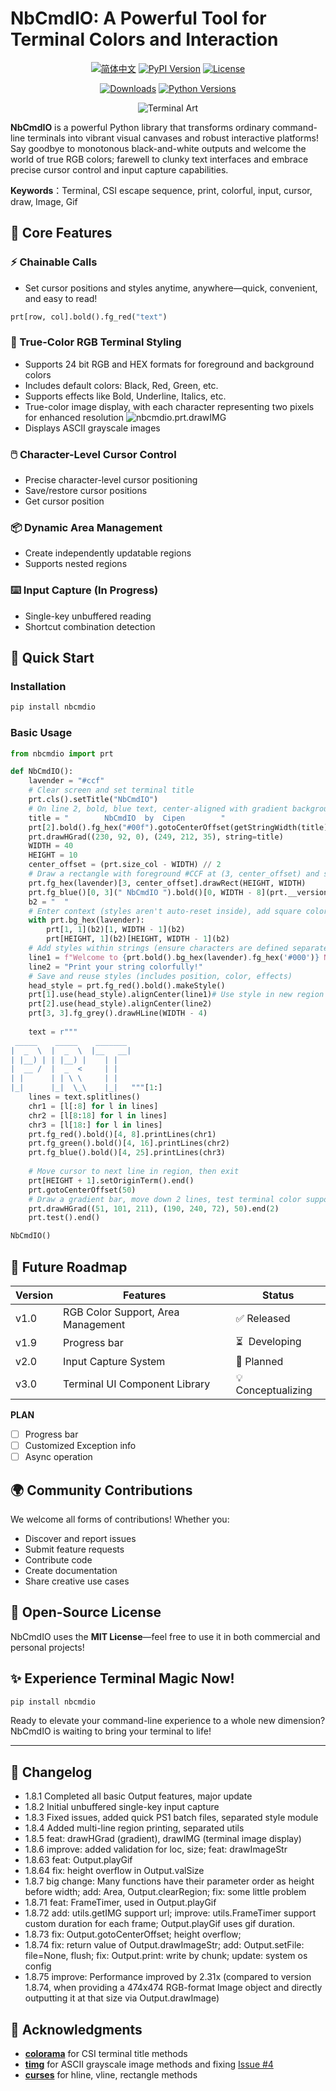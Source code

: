 # NbCmdIO: A Powerful Tool for Terminal Colors and Interaction

<div align="center">

[![简体中文](https://img.shields.io/badge/Readme-简体中文-blue?style=for-the-badge&logo=googledocs&logoColor=white)](https://github.com/YXPHOPE/NbCmdIO/blob/main/README.md)
[![PyPI Version](https://img.shields.io/pypi/v/nbcmdio?style=for-the-badge&logo=pypi)](https://pypi.org/project/nbcmdio/)
[![License](https://img.shields.io/pypi/l/nbcmdio?style=for-the-badge&logo=opensourceinitiative)](https://github.com/YXPHOPE/NbCmdIO/blob/main/LICENSE)

[![Downloads](https://img.shields.io/pypi/dm/nbcmdio?style=for-the-badge&logo=hono)](https://pypi.org/project/nbcmdio/)
[![Python Versions](https://img.shields.io/pypi/pyversions/nbcmdio?style=for-the-badge&logo=python)](https://www.python.org/)

![Terminal Art](./assets/NbCmdIO.png)

</div>

**NbCmdIO** is a powerful Python library that transforms ordinary command-line terminals into vibrant visual canvases and robust interactive platforms! Say goodbye to monotonous black-and-white outputs and welcome the world of true RGB colors; farewell to clunky text interfaces and embrace precise cursor control and input capture capabilities.

**Keywords**：Terminal, CSI escape sequence, print, colorful, input, cursor, draw, Image, Gif

## 🌟 Core Features

### ⚡ Chainable Calls

- Set cursor positions and styles anytime, anywhere—quick, convenient, and easy to read!

```python
prt[row, col].bold().fg_red("text")
```

### 🎨 True-Color RGB Terminal Styling

- Supports 24 bit RGB and HEX formats for foreground and background colors
- Includes default colors: Black, Red, Green, etc.
- Supports effects like Bold, Underline, Italics, etc.
- True-color image display, with each character representing two pixels for enhanced resolution
  ![nbcmdio.prt.drawIMG](./assets/drawDoraemon.png)
- Displays ASCII grayscale images

### 🖱️ Character-Level Cursor Control

- Precise character-level cursor positioning
- Save/restore cursor positions
- Get cursor position

### 📦 Dynamic Area Management

- Create independently updatable regions
- Supports nested regions

### ⌨️ Input Capture (In Progress)

- Single-key unbuffered reading
- Shortcut combination detection

## 🚀 Quick Start

### Installation

```bash
pip install nbcmdio
```

### Basic Usage

```python
from nbcmdio import prt

def NbCmdIO():
    lavender = "#ccf"
    # Clear screen and set terminal title
    prt.cls().setTitle("NbCmdIO")
    # On line 2, bold, blue text, center-aligned with gradient background
    title = "        NbCmdIO  by  Cipen        "
    prt[2].bold().fg_hex("#00f").gotoCenterOffset(getStringWidth(title), 2)
    prt.drawHGrad((230, 92, 0), (249, 212, 35), string=title)
    WIDTH = 40
    HEIGHT = 10
    center_offset = (prt.size_col - WIDTH) // 2
    # Draw a rectangle with foreground #CCF at (3, center_offset) and set the new region to this rectangle
    prt.fg_hex(lavender)[3, center_offset].drawRect(HEIGHT, WIDTH)
    prt.fg_blue()[0, 3](" NbCmdIO ").bold()[0, WIDTH - 8](prt.__version__)
    b2 = "  "
    # Enter context (styles aren't auto-reset inside), add square color blocks at the 4 corners
    with prt.bg_hex(lavender):
        prt[1, 1](b2)[1, WIDTH - 1](b2)
        prt[HEIGHT, 1](b2)[HEIGHT, WIDTH - 1](b2)
    # Add styles within strings (ensure characters are defined separately, not directly in chain calls)
    line1 = f"Welcome to {prt.bold().bg_hex(lavender).fg_hex('#000')} NbCmdIO "
    line2 = "Print your string colorfully!"
    # Save and reuse styles (includes position, color, effects)
    head_style = prt.fg_red().bold().makeStyle()
    prt[1].use(head_style).alignCenter(line1)# Use style in new region's first line for centered text
    prt[2].use(head_style).alignCenter(line2)
    prt[3, 3].fg_grey().drawHLine(WIDTH - 4)
  
    text = r"""
 _____    _____    _______ 
|  _  \  |  _  \  |__   __|
| |__) | | |__) |    | |   
|  __ /  |  _  <     | |   
| |      | | \ \     | |   
|_|      |_|  \_\    |_|   """[1:]
    lines = text.splitlines()
    chr1 = [l[:8] for l in lines]
    chr2 = [l[8:18] for l in lines]
    chr3 = [l[18:] for l in lines]
    prt.fg_red().bold()[4, 8].printLines(chr1)
    prt.fg_green().bold()[4, 16].printLines(chr2)
    prt.fg_blue().bold()[4, 25].printLines(chr3)
  
    # Move cursor to next line in region, then exit
    prt[HEIGHT + 1].setOriginTerm().end()
    prt.gotoCenterOffset(50)
    # Draw a gradient bar, move down 2 lines, test terminal color support
    prt.drawHGrad((51, 101, 211), (190, 240, 72), 50).end(2)
    prt.test().end()

NbCmdIO()
```

## 🔮 Future Roadmap

| Version | Features                           | Status              |
| ------- | ---------------------------------- | ------------------- |
| v1.0    | RGB Color Support, Area Management | ✅ Released         |
| v1.9    | Progress bar                       | ⏳  Developing     |
| v2.0    | Input Capture System               | 📅 Planned          |
| v3.0    | Terminal UI Component Library      | 💡  Conceptualizing |

**PLAN**

* [ ] Progress bar
* [ ] Customized Exception info
* [ ] Async operation

## 🌍 Community Contributions

We welcome all forms of contributions! Whether you:

- Discover and report issues
- Submit feature requests
- Contribute code
- Create documentation
- Share creative use cases

## 📜 Open-Source License

NbCmdIO uses the **MIT License**—feel free to use it in both commercial and personal projects!

## ✨ Experience Terminal Magic Now!

```bash
pip install nbcmdio
```

Ready to elevate your command-line experience to a whole new dimension? NbCmdIO is waiting to bring your terminal to life!

---

## 📜 Changelog

- 1.8.1 Completed all basic Output features, major update
- 1.8.2 Initial unbuffered single-key input capture
- 1.8.3 Fixed issues, added quick PS1 batch files, separated style module
- 1.8.4 Added multi-line region printing, separated utils
- 1.8.5 feat: drawHGrad (gradient), drawIMG (terminal image display)
- 1.8.6 improve: added validation for loc, size;
  feat: drawImageStr
- 1.8.63 feat: Output.playGif
- 1.8.64 fix: height overflow in Output.valSize
- 1.8.7 big change: Many functions have their parameter order as height before width;
  add: Area, Output.clearRegion;
  fix: some little problem
- 1.8.71 feat: FrameTimer, used in Output.playGif
- 1.8.72 add: utils.getIMG support url;
improve: utils.FrameTimer support custom duration for each frame; Output.playGif uses gif duration.
- 1.8.73 fix: Output.gotoCenterOffset; height overflow;
- 1.8.74 fix: return value of Output.drawImageStr;
  add: Output.setFile: file=None, flush;
  fix: Output.print: write by chunk;
  update: system os config
- 1.8.75 improve: 
Performance improved by 2.31x (compared to version 1.8.74, when providing a 474x474 RGB-format Image object and directly outputting it at that size via Output.drawImage)

## 🙏 Acknowledgments

- **[colorama](https://github.com/tartley/colorama)** for CSI terminal title methods
- **[timg](https://github.com/adzierzanowski/timg)** for ASCII grayscale image methods and fixing [Issue #4](https://github.com/adzierzanowski/timg/issues/4)
- **[curses](https://github.com/zephyrproject-rtos/windows-curses)** for hline, vline, rectangle methods
